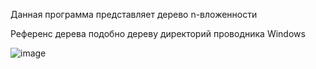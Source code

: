 Данная программа представляет дерево n-вложенности

Референс дерева подобно дереву директорий проводника Windows

![image](https://github.com/Rus7Iv/tree-directive/assets/73655792/478b8f9a-492b-405a-8fee-e4d671047e79)
